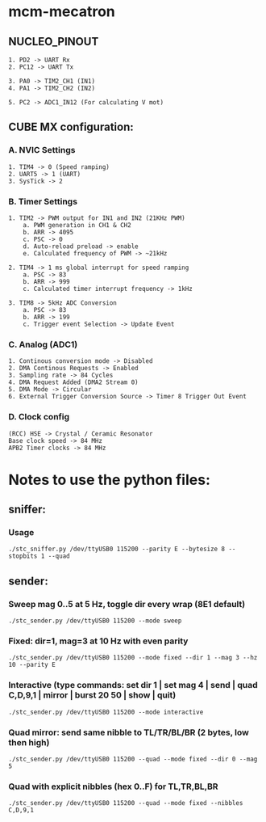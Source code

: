 # mcm-mecatron

## NUCLEO_PINOUT
    
    1. PD2 -> UART Rx
    2. PC12 -> UART Tx
    
    3. PA0 -> TIM2_CH1 (IN1)
    4. PA1 -> TIM2_CH2 (IN2)
    
    5. PC2 -> ADC1_IN12 (For calculating V mot)

## CUBE MX configuration:

### A. NVIC Settings
    1. TIM4 -> 0 (Speed ramping)
    2. UART5 -> 1 (UART)
    3. SysTick -> 2

### B. Timer Settings

    1. TIM2 -> PWM output for IN1 and IN2 (21KHz PWM)
        a. PWM generation in CH1 & CH2
        b. ARR -> 4095
        c. PSC -> 0
        d. Auto-reload preload -> enable
        e. Calculated frequency of PWM -> ~21kHz
        
    2. TIM4 -> 1 ms global interrupt for speed ramping
        a. PSC -> 83
        b. ARR -> 999
        c. Calculated timer interrupt frequency -> 1kHz
        
    3. TIM8 -> 5kHz ADC Conversion
        a. PSC -> 83
        b. ARR -> 199
        c. Trigger event Selection -> Update Event

### C. Analog (ADC1)
    1. Continous conversion mode -> Disabled
    2. DMA Continous Requests -> Enabled
    3. Sampling rate -> 84 Cycles
    4. DMA Request Added (DMA2 Stream 0)
    5. DMA Mode -> Circular
    6. External Trigger Conversion Source -> Timer 8 Trigger Out Event

### D. Clock config
    (RCC) HSE -> Crystal / Ceramic Resonator
    Base clock speed -> 84 MHz
    APB2 Timer clocks -> 84 MHz

# Notes to use the python files:

## sniffer:

### Usage
    ./stc_sniffer.py /dev/ttyUSB0 115200 --parity E --bytesize 8 --stopbits 1 --quad


## sender:

### Sweep mag 0..5 at 5 Hz, toggle dir every wrap (8E1 default)

    ./stc_sender.py /dev/ttyUSB0 115200 --mode sweep

### Fixed: dir=1, mag=3 at 10 Hz with even parity

    ./stc_sender.py /dev/ttyUSB0 115200 --mode fixed --dir 1 --mag 3 --hz 10 --parity E

### Interactive (type commands: set dir 1 | set mag 4 | send | quad C,D,9,1 | mirror | burst 20 50 | show | quit)

    ./stc_sender.py /dev/ttyUSB0 115200 --mode interactive

### Quad mirror: send same nibble to TL/TR/BL/BR (2 bytes, low then high)

    ./stc_sender.py /dev/ttyUSB0 115200 --quad --mode fixed --dir 0 --mag 5

### Quad with explicit nibbles (hex 0..F) for TL,TR,BL,BR

    ./stc_sender.py /dev/ttyUSB0 115200 --quad --mode fixed --nibbles C,D,9,1

